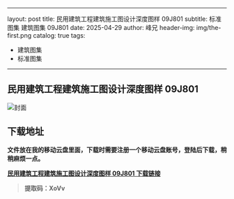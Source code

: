 ﻿
---
layout:     post
title:      民用建筑工程建筑施工图设计深度图样 09J801
subtitle:   标准图集 建筑图集 	09J801
date:       2025-04-29
author:     峰兄
header-img: img/the-first.png
catalog: true
tags:
- 建筑图集
- 标准图集
---
## 民用建筑工程建筑施工图设计深度图样 09J801
![封面](https://pic1.imgdb.cn/item/680f206e58cb8da5c8d1c884.png)

## 下载地址 ##
**文件放在我的移动云盘里面，下载时需要注册一个移动云盘账号，登陆后下载，稍稍麻烦一点。**  
  
[**民用建筑工程建筑施工图设计深度图样 09J801 下载链接**](https://caiyun.139.com/m/i?105CpA7WxPd6T)

> **提取码：XoVv**
